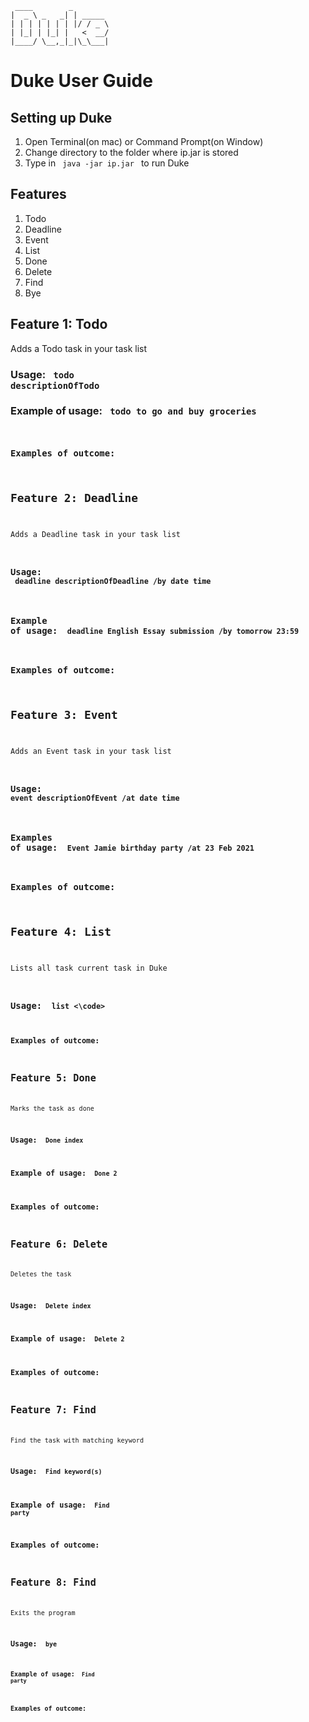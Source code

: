    ```
    ____        _        
   |  _ \ _   _| | _____ 
   | | | | | | | |/ / _ \
   | |_| | |_| |   <  __/
   |____/ \__,_|_|\_\___|
   ```
# Duke User Guide

## Setting up Duke
1. Open Terminal(on mac) or Command Prompt(on Window)
2. Change directory to the folder where ip.jar is stored
3. Type in <code> java -jar ip.jar </code> to run Duke


## Features
1. Todo
2. Deadline
3. Event
4. List
5. Done
6. Delete
7. Find
8. Bye


## Feature 1: Todo
Adds a Todo task in your task list
### Usage: <code> todo descriptionOfTodo </code>
### Example of usage: <code> todo to go and buy groceries
### Examples of outcome:


## Feature 2: Deadline
Adds a Deadline task in your task list
### Usage: <code> deadline descriptionOfDeadline /by date time</code>
### Example of usage: <code> deadline English Essay submission /by tomorrow 23:59 </code>
### Examples of outcome:


## Feature 3: Event
Adds an Event task in your task list
### Usage: <code> event descriptionOfEvent /at date time </code>
### Examples of usage: <code> Event Jamie birthday party /at 23 Feb 2021 </code>
### Examples of outcome:



##  Feature 4: List
Lists all task current task in Duke
### Usage: <code> list <\code>
### Examples of outcome:


## Feature 5: Done 
Marks the task as done
### Usage: <code> Done index </code>
### Example of usage: <code> Done 2 </code>
### Examples of outcome:


## Feature 6: Delete
Deletes the task
### Usage: <code> Delete index </code>
### Example of usage: <code> Delete 2 </code>
### Examples of outcome:


## Feature 7: Find
Find the task with matching keyword
### Usage: <code> Find keyword(s) </code>
### Example of usage: <code> Find party </code>
### Examples of outcome:


## Feature 8: Find
Exits the program
### Usage: <code> bye </bye>
### Example of usage: <code> Find party </code>
### Examples of outcome:












